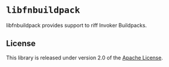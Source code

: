 # `libfnbuildpack`

libfnbuildpack provides support to riff Invoker Buildpacks.

## License

This library is released under version 2.0 of the [Apache License](https://www.apache.org/licenses/LICENSE-2.0).

